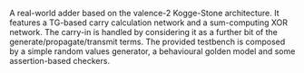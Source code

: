 A real-world adder based on the valence-2 Kogge-Stone architecture. It features a TG-based carry calculation network and a sum-computing XOR network. The carry-in is handled by considering it as a further bit of the generate/propagate/transmit terms.
The provided testbench is composed by a simple random values generator, a behavioural golden model and some assertion-based checkers.
